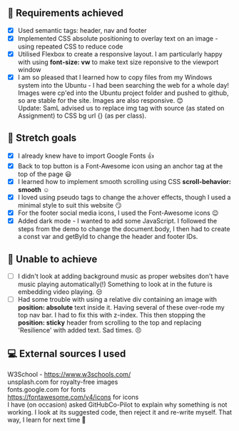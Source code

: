 ## :dart: Requirements achieved

- [x] Used semantic tags: header, nav and footer
- [x] Implemented CSS absolute positioning to overlay text on an image - using repeated CSS to reduce code
- [x] Utilised Flexbox to create a responsive layout. I am particularly happy with using **font-size: vw** to make text size reponsive to the viewport window
- [x] I am so pleased that I learned how to copy files from my Windows system into the Ubuntu - I had been searching the web for a whole day! Images were cp'ed into the Ubuntu project folder and pushed to github, so are stable for the site. Images are also responsive. :blush:  
       Update: SamL advised us to replace img tag with source (as stated on Assignment) to CSS bg url {} (as per class).

## :dart: Stretch goals

- [x] I already knew have to import Google Fonts :thumbsup:
- [x] Back to top button is a Font-Awesome icon using an anchor tag at the top of the page :smiley:
- [x] I learned how to implement smooth scrolling using CSS **scroll-behavior: smooth** :relaxed:
- [x] I loved using pseudo tags to change the a:hover effects, though I used a minimal style to suit this website :smirk:
- [x] For the footer social media icons, I used the Font-Awesome icons :wink:
- [x] Added dark mode - I wanted to add some JavaScript. I followed the steps from the demo to change the document.body, I then had to create a const var and getById to change the header and footer IDs.

## :pushpin: Unable to achieve

- [ ] I didn't look at adding background music as proper websites don't have music playing automatically(!) Something to look at in the future is embedding video playing. :unamused:
- [ ] Had some trouble with using a relative div containing an image with **position: absolute** text inside it. Having several of these over-rode my top nav bar. I had to fix this with z-index. This then stopping the **position: sticky** header from scrolling to the top and replacing 'Resilience' with added text. Sad times. :persevere:

## :computer: External sources I used

W3School - https://www.w3schools.com/  
unsplash.com for royalty-free images  
fonts.google.com for fonts  
https://fontawesome.com/v4/icons for icons  
I have (on occasion) asked GitHubCo-Pilot to explain why something is not working. I look at its suggested code, then reject it and re-write myself. That way, I learn for next time :muscle:
